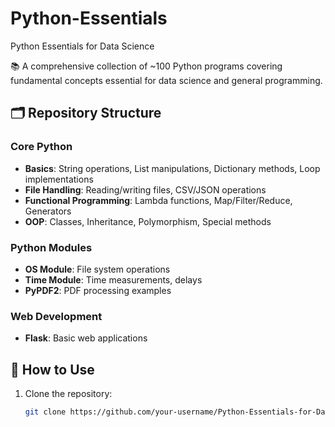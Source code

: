 # Python-Essentials
Python Essentials for Data Science

📚 A comprehensive collection of ~100 Python programs covering fundamental concepts essential for data science and general programming.

## 🗂️ Repository Structure

### Core Python
- **Basics**: String operations, List manipulations, Dictionary methods, Loop implementations
- **File Handling**: Reading/writing files, CSV/JSON operations
- **Functional Programming**: Lambda functions, Map/Filter/Reduce, Generators
- **OOP**: Classes, Inheritance, Polymorphism, Special methods

### Python Modules
- **OS Module**: File system operations
- **Time Module**: Time measurements, delays
- **PyPDF2**: PDF processing examples

### Web Development
- **Flask**: Basic web applications

## 🚀 How to Use
1. Clone the repository:
   ```bash
   git clone https://github.com/your-username/Python-Essentials-for-Data-Science.git
